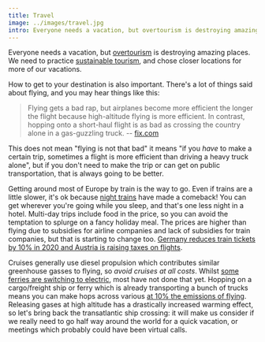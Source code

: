 ```yaml
---
title: Travel
image: ../images/travel.jpg
intro: Everyone needs a vacation, but overtourism is destroying amazing places.
---
```


Everyone needs a vacation, but [overtourism](https://www.stuff.co.nz/travel/news/104207105/countries-with-the-most-tourists-per-head-of-population-destinations-suffering-overtourism) is destroying amazing places. We need to practice [sustainable tourism](https://www.fix.com/blog/sustainable-tourism/), and chose closer locations for more of our vacations.

How to get to your destination is also important. There's a lot of things said about flying, and you may hear things like this:

> Flying gets a bad rap, but airplanes become more efficient the longer the flight because high-altitude flying is more efficient. In contrast, hopping onto a short-haul flight is as bad as crossing the country alone in a gas-guzzling truck. -- [fix.com](https://www.fix.com/blog/sustainable-tourism/)

This does not mean "flying is not that bad" it means "if you _have_ to make a certain trip, sometimes a flight is more efficient than driving a heavy truck alone", but if you don't need to make the trip or can get on public transportation, that is always going to be better.

Getting around most of Europe by train is the way to go. Even if trains are a little slower, it's ok because [night trains](https://www.citylab.com/transportation/2019/04/europe-night-train-sweden-eco-travel-sleeper-car-fossil-free/586228/) have made a comeback! You can get wherever you're going while you sleep, and that's one less night in a hotel. Multi-day trips include food in the price, so you can avoid the temptation to splurge on a fancy holiday meal. The prices are higher than flying due to subsidies for airline companies and lack of subsidies for train companies, but that is starting to change too. [Germany reduces train tickets by 10% in 2020 and Austria is raising taxes on flights](https://www.bbc.com/news/world-europe-51007504).

Cruises generally use diesel propulsion which contributes similar greenhouse gasses to flying, so _avoid cruises at all costs_. Whilst [some ferries are switching to electric](https://www.greentechmedia.com/articles/read/worlds-second-largest-ferry-operator-switching-from-diesel-to-batteries), most have not done that yet. Hopping on a cargo/freight ship or ferry which is already transporting a bunch of trucks means you can make hops across various [at 10% the emissions of flying](https://twitter.com/FlightFree2020/status/1213165841753214977). Releasing gases at high altitude has a drastically increased warming effect, so let's bring back the transatlantic ship crossing: it will make us consider if we really need to go half way around the world for a quick vacation, or meetings which probably could have been virtual calls.
